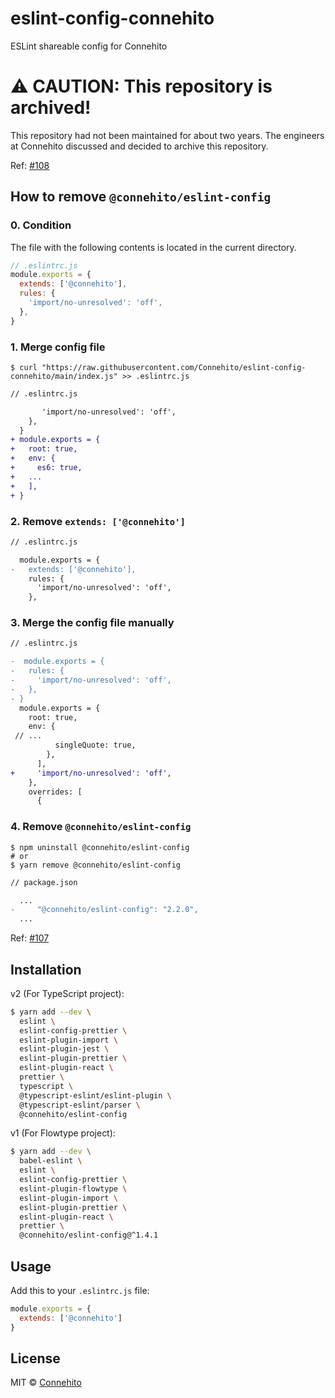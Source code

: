 # eslint-config-connehito

ESLint shareable config for Connehito

# ⚠️ CAUTION: This repository is archived!

This repository had not been maintained for about two years.
The engineers at Connehito discussed and decided to archive this repository.

Ref: [#108](https://github.com/Connehito/eslint-config-connehito/issues/108)

## How to remove `@connehito/eslint-config`

### 0. Condition

The file with the following contents is located in the current directory.

```javascript
// .eslintrc.js
module.exports = {
  extends: ['@connehito'],
  rules: {
    'import/no-unresolved': 'off',
  },
}
```

### 1. Merge config file

```shell
$ curl "https://raw.githubusercontent.com/Connehito/eslint-config-connehito/main/index.js" >> .eslintrc.js
```

```diff
// .eslintrc.js

       'import/no-unresolved': 'off',
    },
  }
+ module.exports = {
+   root: true,
+   env: {
+     es6: true,
+   ...
+   ],
+ }
```

### 2. Remove `extends: ['@connehito']`

```diff
// .eslintrc.js

  module.exports = {
-   extends: ['@connehito'],
    rules: {
      'import/no-unresolved': 'off',
    },
```

### 3. Merge the config file manually

```diff
// .eslintrc.js

-  module.exports = {
-   rules: {
-     'import/no-unresolved': 'off',
-   },
- }
  module.exports = {
    root: true,
    env: {
 // ...
          singleQuote: true,
        },
      ],
+     'import/no-unresolved': 'off',
    },
    overrides: [
      {
```

### 4. Remove `@connehito/eslint-config`

```shell
$ npm uninstall @connehito/eslint-config
# or
$ yarn remove @connehito/eslint-config
```

```diff
// package.json

  ...
-     "@connehito/eslint-config": "2.2.0",
  ...
```

Ref: [#107](https://github.com/Connehito/eslint-config-connehito/issues/107)

## Installation

v2 (For TypeScript project):

```sh
$ yarn add --dev \
  eslint \
  eslint-config-prettier \
  eslint-plugin-import \
  eslint-plugin-jest \
  eslint-plugin-prettier \
  eslint-plugin-react \
  prettier \
  typescript \
  @typescript-eslint/eslint-plugin \
  @typescript-eslint/parser \
  @connehito/eslint-config
```

v1 (For Flowtype project):

```sh
$ yarn add --dev \
  babel-eslint \
  eslint \
  eslint-config-prettier \
  eslint-plugin-flowtype \
  eslint-plugin-import \
  eslint-plugin-prettier \
  eslint-plugin-react \
  prettier \
  @connehito/eslint-config@^1.4.1
```

## Usage

Add this to your `.eslintrc.js` file:

```js
module.exports = {
  extends: ['@connehito']
}
```

## License

MIT © [Connehito](https://connehito.com)

